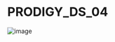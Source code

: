 # PRODIGY_DS_04
![image](https://github.com/user-attachments/assets/69382e1b-2dcd-4f62-8929-dc1b4d4b7c91)
